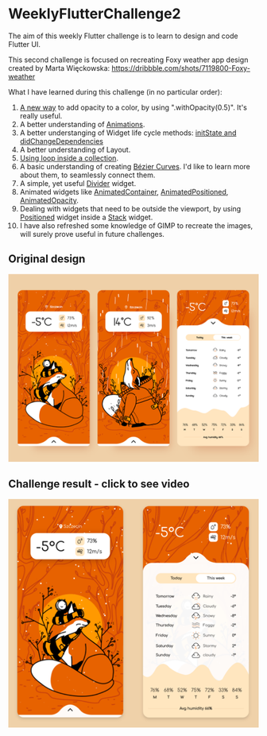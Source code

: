 # WeeklyFlutterChallenge2
The aim of this weekly Flutter challenge is to learn to design and code Flutter UI.

This second challenge is focused on recreating Foxy weather app design created by Marta Więckowska:
https://dribbble.com/shots/7119800-Foxy-weather

What I have learned during this challenge (in no particular order):
1. [A new way](https://stackoverflow.com/questions/55294676/how-to-put-opacity-for-container-in-flutter) to add opacity to a color, by using ".withOpacity(0.5)". It's really useful.
2. A better understanding of [Animations](https://flutter.dev/docs/development/ui/animations).
3. A better understanging of Widget life cycle methods: [initState and didChangeDependencies](https://flutterbyexample.com/stateful-widget-lifecycle/)
4. A better understanding of Layout.
5. [Using loop inside a collection](https://medium.com/flutter-community/whats-new-in-dart-2-3-1a7050e2408d).
6. A basic understanding of creating [Bézier Curves](https://www.jasondavies.com/animated-bezier/). I'd like to learn more about them, to seamlessly connect them.
7. A simple, yet useful [Divider](https://api.flutter.dev/flutter/material/Divider-class.html) widget.
8. Animated widgets like [AnimatedContainer](https://api.flutter.dev/flutter/widgets/AnimatedContainer-class.html), [AnimatedPositioned](https://api.flutter.dev/flutter/widgets/AnimatedPositioned-class.html), [AnimatedOpacity](https://api.flutter.dev/flutter/widgets/AnimatedOpacity-class.html).
9. Dealing with widgets that need to be outside the viewport, by using [Positioned](https://api.flutter.dev/flutter/widgets/Positioned-class.html) widget inside a [Stack](https://api.flutter.dev/flutter/widgets/Stack-class.html) widget.
10. I have also refreshed some knowledge of GIMP to recreate the images, will surely prove useful in future challenges.

## Original design
![Original Design](https://github.com/JKPK/WeeklyFlutterChallenge2/blob/master/original_design.png?raw=true)

## Challenge result - click to see video
[![Challenge result - click to see video](https://github.com/JKPK/WeeklyFlutterChallenge2/blob/master/challenge_result.png?raw=true)](https://youtu.be/EVLb9PGDwoM)
